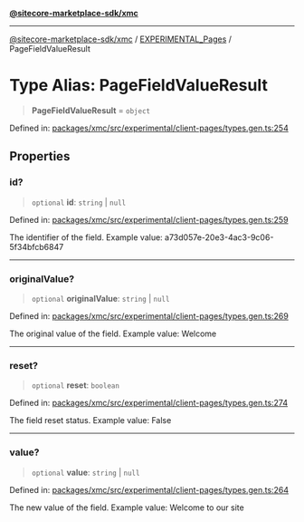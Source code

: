 [**@sitecore-marketplace-sdk/xmc**](../../../../README.md)

***

[@sitecore-marketplace-sdk/xmc](../../../../README.md) / [EXPERIMENTAL\_Pages](../README.md) / PageFieldValueResult

# Type Alias: PageFieldValueResult

> **PageFieldValueResult** = `object`

Defined in: [packages/xmc/src/experimental/client-pages/types.gen.ts:254](https://github.com/Sitecore/marketplace-sdk/blob/main/packages/xmc/src/experimental/client-pages/types.gen.ts#L254)

## Properties

### id?

> `optional` **id**: `string` \| `null`

Defined in: [packages/xmc/src/experimental/client-pages/types.gen.ts:259](https://github.com/Sitecore/marketplace-sdk/blob/main/packages/xmc/src/experimental/client-pages/types.gen.ts#L259)

The identifier of the field.
Example value: a73d057e-20e3-4ac3-9c06-5f34bfcb6847

***

### originalValue?

> `optional` **originalValue**: `string` \| `null`

Defined in: [packages/xmc/src/experimental/client-pages/types.gen.ts:269](https://github.com/Sitecore/marketplace-sdk/blob/main/packages/xmc/src/experimental/client-pages/types.gen.ts#L269)

The original value of the field.
Example value: Welcome

***

### reset?

> `optional` **reset**: `boolean`

Defined in: [packages/xmc/src/experimental/client-pages/types.gen.ts:274](https://github.com/Sitecore/marketplace-sdk/blob/main/packages/xmc/src/experimental/client-pages/types.gen.ts#L274)

The field reset status.
Example value: False

***

### value?

> `optional` **value**: `string` \| `null`

Defined in: [packages/xmc/src/experimental/client-pages/types.gen.ts:264](https://github.com/Sitecore/marketplace-sdk/blob/main/packages/xmc/src/experimental/client-pages/types.gen.ts#L264)

The new value of the field.
Example value: Welcome to our site
